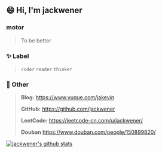 ## 😄 Hi, I'm jackwener

### motor

> To be better

### ✨ Label

> `coder` `reader` `thinker`

### 💬 Other

> **Blog:** https://www.yuque.com/jakevin
>
> **GitHub:** https://github.com/jackwener
>
> **LeetCode:** https://leetcode-cn.com/u/jackwener/
>
> **Douban** https://www.douban.com/people/150899820/

[![jackwener's github stats](https://github-readme-stats.vercel.app/api?username=jackwener)](https://github.com/anuraghazra/github-readme-stats)
